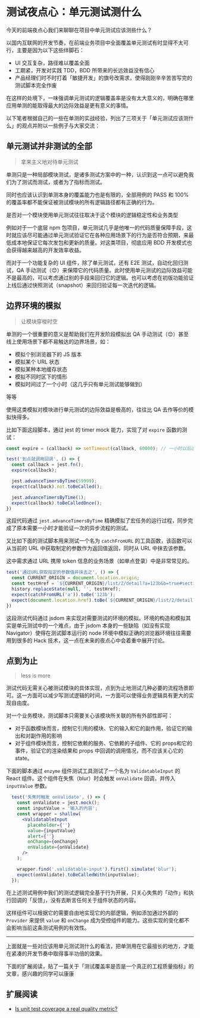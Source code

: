 # 测试夜点心：单元测试测什么

今天的前端夜点心我们来聊聊在项目中单元测试应该测些什么？

以国内互联网的开发节奏，在前端业务项目中全面覆盖单元测试有时显得不太可行，主要是因为以下这些绊脚石：

- UI 交互复杂，路径难以覆盖全面
- 工期紧，开发对实践 TDD，BDD 所带来的长远效益没有信心
- 产品经理们时不时打着「敏捷开发」的旗号改需求，使得刚刚辛辛苦苦写完的测试脚本完全作废

在这样的处境下，一味强调单元测试的逻辑覆盖率是没有太大意义的，明确在哪里应用单测的能取得最大的边际效益是更有意义的事情。

以下笔者根据自己的一些在单测的实战经验，列出了三项关于「单元测试应该测什么」的观点并附以一些例子与大家交流：

## 单元测试并非测试的全部

> 拿来主义地对待单元测试

单测只是一种局部模块测试，是诸多测试方案中的一种，认识到这一点可以避免我们为了测试而测试，或者为了指标而测试。

同时也应该认识到单测本身的覆盖能力也是有限的，全部用例的 PASS 和 100% 的覆盖率都不能保证被测试模块的所有逻辑路径都有正确的行为。

是否对一个模块使用单元测试往往取决于这个模块的逻辑稳定性和业务类型

例如对于一个底层 npm 包项目，单元测试几乎是他唯一的代码质量保障手段，这时就应该尽可能通过单元测试验证它在各种应用场景下的行为是否符合预期，来最低成本地保证它每次发包和更新的质量。对这类项目，彻底应用 BDD 开发模式也会获得越来越高的开发效率收益。

而对于一个功能复杂的 UI 组件，除了单元测试，还有 E2E 测试，自动化回归测试，QA 手动测试（😊）来保障它的代码质量。此时使用单元测试的边际效益可能不是最高的，可以考虑通过别的手段来回归它的逻辑。也可以考虑在初版功能验证上线后通过快照测试（snapshot）来回归验证每一次迭代的逻辑。

## 边界环境的模拟

> 让模块穿梭时空

单测的一个很重要的意义是帮助我们在开发阶段模拟出 QA 手动测试（😊）甚至线上使用场景下都不易触达的边界场景，如：

- 模拟个别浏览器下的 JS 版本
- 模拟某个 URL 状态
- 模拟某种本地缓存状态
- 模拟不同时区下的情形
- 模拟时间过了一个小时（这几乎只有单元测试能够做到）

等等

使用这类模拟对模块进行单元测试的边际效益是极高的，往往比 QA 去作等价的模拟快得多。

比如下面这段脚本，通过 jest 的 timer mock 能力，实现了对 `expire` 函数的测试：

``` js
const expire = (callback) => setTimeout(callback, 60000); // 一小时以后过期

test('到点就调用回调', () => {
  const callback = jest.fn();
  expire(callback);

  jest.advanceTimersByTime(59999);
  expect(callback).not.toBeCalled();

  jest.advanceTimersByTime(1);
  expect(callback).toBeCalledOnce();
})
```

这段代码通过 `jest.advanceTimersByTime` 精确模拟了宏任务的运行过程，同步完成了原本需要一小时才能验证一次的异步流程的测试。

又比如下面的测试脚本用来测试一个名为 `catchFromURL` 的工具函数，该函数可以从当前的 URL 中获取制定的参数作为返回值返回，同时从 URL 中抹去该参数。

这中需求通过 URL 携带 token 信息的业务场景（如单点登录）中是非常常见的。

``` js
test('通过URL获取指定的参数值并抹去之', () => {
  const CURRENT_ORIGIN = document.location.origin;
  const testHref = `${CURRENT_ORIGIN}/list/2/detail?a=123b&b=true#section2`;
  history.replaceState(null, '', testHref);
  expect(catchFromURL('a')).toBe('123b');
  expect(document.location.href).toBe(`${CURRENT_ORIGIN}/list/2/detail?b=true#section2`);
})
```

这段测试代码通过 jsdom 来实现对需要测试的环境的模拟。环境的构造和模拟其实是单元测试中的一个难点，由于 jsdom 本身的一些缺陷（如没有实现 Navigator）使得在测试脚本运行的 node 环境中模拟正确的浏览器环境往往需要用到很多的 Hack 技术，这一点在未来的夜点心中会着重中展开讨论。

## 点到为止

> less is more

测试代码无需关心被测试模块的具体实现，点到为止地测试几种必要的流程场景即可。这一方面可以减少写测试逻辑的时间，一方面可以使得业务逻辑具有更大的实现自由度。

对一个业务模块，测试脚本只需要关心该模块所关联的所有外部性即可：

- 对于函数模块而言，控制它引用的模块、它的输入和它的副作用，验证它的输出和对副作用的影响
- 对于组件模块而言，控制它依赖的服务、它依赖的子组件、它的 props和它的事件，验证它的渲染结果和 props 中回调的调用情况，而不应该关心它的 state。

下面的脚本通过 `enzyme` 组件测试工具测试了一个名为 `ValidatableInput` 的 React 组件。这个组件在失焦（blur）时会触发 `onValidate` 回调，并传入 `inputValue` 参数。

``` jsx
  test('失焦时触发 onValidate', () => {
    const onValidate = jest.mock();
    const inputValue = '输入的内容';
    const wrapper = shallow(
      <ValidatableInput
        placeholder={''}
        value={inputValue}
        alert={''}
        onChange={onChange}
        onValidate={onValidate}
      />
    );

    wrapper.find('.validatable-input').first().simulate('blur');
    expect(onValidate).toBeCalledWith(inputValue);
  });
```

在上述测试用例中我们的测试逻辑完全基于行为开展，只关心失焦的「动作」和执行回调的「反馈」，没有去断言任何关于组件状态的内容。

这样组件可以根据它的需要自由地实现它的内部逻辑，例如添加通过外部的 `Provider` 来提供 `value` 和 `onChange` 成为受控组件的能力。这些实现的变化都不会影响当前这条测试用例的有效性。

----

上面就是一些对应该用单元测试测什么的看法，把单测用在它最擅长的地方，才能在紧凑的开发节奏中取得事半功倍的效果。

下面的扩展阅读，贴了一篇关于「测试覆盖率是否是一个真正的工程质量指标」的文章，感兴趣的同学可以康康

## 扩展阅读

- [Is unit test coverage a real quality metric?](https://codeburst.io/is-unit-test-coverage-a-real-quality-metric-6dba004d0849)
